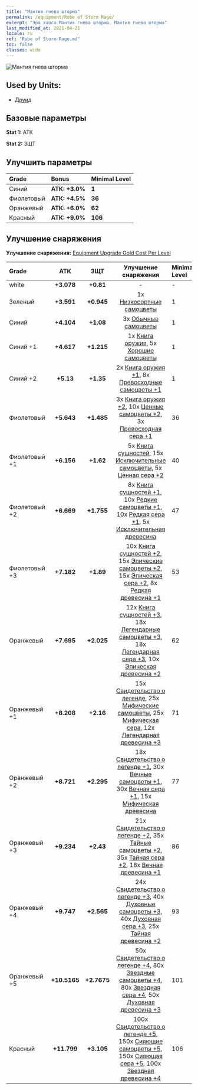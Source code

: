 ```yaml
---
title: "Мантия гнева шторма"
permalink: /equipment/Robe of Storm Rage/
excerpt: "Эра хаоса Мантия гнева шторма. Мантия гнева шторма"
last_modified_at: 2021-04-21
locale: ru
ref: "Robe of Storm Rage.md"
toc: false
classes: wide
---
```


  ![Мантия гнева шторма](/images/e/e_2083.png)

## Used by Units:

* [Друид](/ru/units/Druid/) 


## Базовые параметры
 **Stat 1:** АТК

 **Stat 2:** ЗЩТ

## Улучшить параметры

  |     Grade    |   Bonus | Minimal Level | 
  |:-------------|:--------|:--------------| 
  | Синий | **АТК: +3.0%** | **1** | 
  | Фиолетовый | **АТК: +4.5%** | **36** | 
  | Оранжевый | **АТК: +6.0%** | **62** | 
  | Красный | **АТК: +9.0%** | **106** | 


## Улучшение снаряжения
 **Улучшение снаряжения:** [Equipment Upgrade Gold Cost Per Level](/equipment/EquipmentUpgradeCostPerLevel/) 

  |          Grade      | АТК | ЗЩТ | Улучшение снаряжения | Minimal Level |
  |:--------------------|:---------:|:---------:|:----------------:|:--------------|
  | white | **+3.078** | **+0.81** | - | - |
  | Зеленый | **+3.591** | **+0.945** | 1x [Низкосортные самоцветы](/ru/Items/mat_4/) | 1 |
  | Синий | **+4.104** | **+1.08** | 3x [Обычные самоцветы](/ru/Items/mat_10/) | 1 |
  | Синий +1 | **+4.617** | **+1.215** | 1x [Книга оружия](/ru/Items/mat_18/), 5x [Хорошие самоцветы](/ru/Items/mat_16/) | 1 |
  | Синий +2 | **+5.13** | **+1.35** | 2x [Книга оружия +1](/ru/Items/mat_25/), 8x [Превосходные самоцветы +1](/ru/Items/mat_23/) | 1 |
  | Фиолетовый | **+5.643** | **+1.485** | 3x [Книга оружия +2](/ru/Items/mat_32/), 10x [Ценные самоцветы +2](/ru/Items/mat_30/), 3x [Превосходная сера +1](/ru/Items/mat_22/) | 36 |
  | Фиолетовый +1 | **+6.156** | **+1.62** | 5x [Книга сущностей](/ru/Items/mat_39/), 15x [Исключительные самоцветы](/ru/Items/mat_37/), 5x [Ценная сера +2](/ru/Items/mat_29/) | 40 |
  | Фиолетовый +2 | **+6.669** | **+1.755** | 8x [Книга сущностей +1](/ru/Items/mat_46/), 10x [Редкие самоцветы +1](/ru/Items/mat_44/), 10x [Редкая сера +1](/ru/Items/mat_43/), 5x [Исключительная древесина](/ru/Items/mat_34/) | 47 |
  | Фиолетовый +3 | **+7.182** | **+1.89** | 10x [Книга сущностей +2](/ru/Items/mat_53/), 15x [Эпические самоцветы +2](/ru/Items/mat_51/), 15x [Эпическая сера +2](/ru/Items/mat_50/), 8x [Редкая древесина +1](/ru/Items/mat_41/) | 53 |
  | Оранжевый | **+7.695** | **+2.025** | 12x [Книга сущностей +3](/ru/Items/mat_60/), 18x [Легендарные самоцветы +3](/ru/Items/mat_58/), 18x [Легендарная сера +3](/ru/Items/mat_57/), 10x [Эпическая древесина +2](/ru/Items/mat_48/) | 62 |
  | Оранжевый +1 | **+8.208** | **+2.16** | 15x [Свидетельство о легенде](/ru/Items/mat_67/), 25x [Мифические самоцветы](/ru/Items/mat_65/), 25x [Мифическая сера](/ru/Items/mat_64/), 12x [Легендарная древесина +3](/ru/Items/mat_55/) | 71 |
  | Оранжевый +2 | **+8.721** | **+2.295** | 18x [Свидетельство о легенде +1](/ru/Items/mat_74/), 30x [Вечные самоцветы +1](/ru/Items/mat_72/), 30x [Вечная сера +1](/ru/Items/mat_71/), 15x [Мифическая древесина](/ru/Items/mat_62/) | 77 |
  | Оранжевый +3 | **+9.234** | **+2.43** | 21x [Свидетельство о легенде +2](/ru/Items/mat_81/), 35x [Тайные самоцветы +2](/ru/Items/mat_79/), 35x [Тайная сера +2](/ru/Items/mat_78/), 18x [Вечная древесина +1](/ru/Items/mat_69/) | 86 |
  | Оранжевый +4 | **+9.747** | **+2.565** | 24x [Свидетельство о легенде +3](/ru/Items/mat_88/), 40x [Духовные самоцветы +3](/ru/Items/mat_86/), 40x [Духовная сера +3](/ru/Items/mat_85/), 25x [Тайная древесина +2](/ru/Items/mat_76/) | 93 |
  | Оранжевый +5 | **+10.5165** | **+2.7675** | 50x [Свидетельство о легенде +4](/ru/Items/mat_95/), 80x [Звездные самоцветы +4](/ru/Items/mat_93/), 80x [Звездная сера +4](/ru/Items/mat_92/), 50x [Духовная древесина +3](/ru/Items/mat_83/) | 101 |
  | Красный | **+11.799** | **+3.105** | 100x [Свидетельство о легенде +5](/ru/Items/mat_102/), 150x [Сияющие самоцветы +5](/ru/Items/mat_100/), 150x [Сияющая сера +5](/ru/Items/mat_99/), 100x [Звездная древесина +4](/ru/Items/mat_90/) | 106 |

